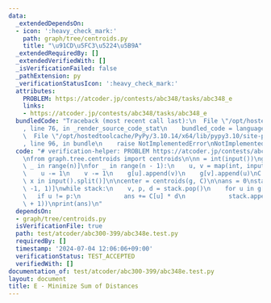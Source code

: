 ```yaml
---
data:
  _extendedDependsOn:
  - icon: ':heavy_check_mark:'
    path: graph/tree/centroids.py
    title: "\u91CD\u5FC3\u5224\u5B9A"
  _extendedRequiredBy: []
  _extendedVerifiedWith: []
  _isVerificationFailed: false
  _pathExtension: py
  _verificationStatusIcon: ':heavy_check_mark:'
  attributes:
    PROBLEM: https://atcoder.jp/contests/abc348/tasks/abc348_e
    links:
    - https://atcoder.jp/contests/abc348/tasks/abc348_e
  bundledCode: "Traceback (most recent call last):\n  File \"/opt/hostedtoolcache/PyPy/3.10.14/x64/lib/pypy3.10/site-packages/onlinejudge_verify/documentation/build.py\"\
    , line 76, in _render_source_code_stat\n    bundled_code = language.bundle(\n\
    \  File \"/opt/hostedtoolcache/PyPy/3.10.14/x64/lib/pypy3.10/site-packages/onlinejudge_verify/languages/python.py\"\
    , line 96, in bundle\n    raise NotImplementedError\nNotImplementedError\n"
  code: "# verification-helper: PROBLEM https://atcoder.jp/contests/abc348/tasks/abc348_e\n\
    \nfrom graph.tree.centroids import centroids\n\nn = int(input())\ng = [[] for\
    \ _ in range(n)]\nfor _ in range(n - 1):\n    u, v = map(int, input().split())\n\
    \    u -= 1\n    v -= 1\n    g[u].append(v)\n    g[v].append(u)\nC = [int(x) for\
    \ x in input().split()]\n\ncenter = centroids(g, C)\n\nans = 0\nstack = [(center[0],\
    \ -1, 1)]\nwhile stack:\n    v, p, d = stack.pop()\n    for u in g[v]:\n     \
    \   if u != p:\n            ans += C[u] * d\n            stack.append((u, v, d\
    \ + 1))\nprint(ans)\n"
  dependsOn:
  - graph/tree/centroids.py
  isVerificationFile: true
  path: test/atcoder/abc300-399/abc348e.test.py
  requiredBy: []
  timestamp: '2024-07-04 12:06:06+09:00'
  verificationStatus: TEST_ACCEPTED
  verifiedWith: []
documentation_of: test/atcoder/abc300-399/abc348e.test.py
layout: document
title: E - Minimize Sum of Distances
---
```

